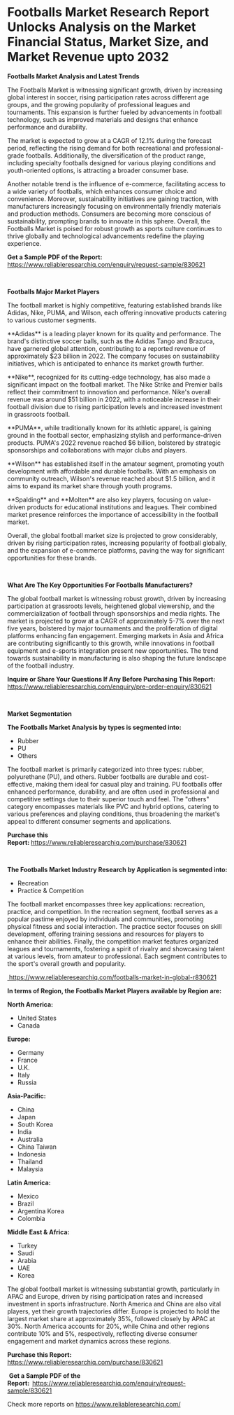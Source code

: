 <p><h1>Footballs Market Research Report Unlocks Analysis on the Market Financial Status, Market Size, and Market Revenue upto 2032</h1></p><p><strong>Footballs Market Analysis and Latest Trends</strong></p>
<p><p>The Footballs Market is witnessing significant growth, driven by increasing global interest in soccer, rising participation rates across different age groups, and the growing popularity of professional leagues and tournaments. This expansion is further fueled by advancements in football technology, such as improved materials and designs that enhance performance and durability. </p><p>The market is expected to grow at a CAGR of 12.1% during the forecast period, reflecting the rising demand for both recreational and professional-grade footballs. Additionally, the diversification of the product range, including specialty footballs designed for various playing conditions and youth-oriented options, is attracting a broader consumer base. </p><p>Another notable trend is the influence of e-commerce, facilitating access to a wide variety of footballs, which enhances consumer choice and convenience. Moreover, sustainability initiatives are gaining traction, with manufacturers increasingly focusing on environmentally friendly materials and production methods. Consumers are becoming more conscious of sustainability, prompting brands to innovate in this sphere. Overall, the Footballs Market is poised for robust growth as sports culture continues to thrive globally and technological advancements redefine the playing experience.</p></p>
<p><strong>Get a Sample PDF of the Report:&nbsp;</strong> <a href="https://www.reliableresearchiq.com/enquiry/request-sample/830621?utm_campaign=1170&utm_medium=2&utm_source=Github&utm_content=ia&utm_term=06022025&utm_id=footballs">https://www.reliableresearchiq.com/enquiry/request-sample/830621</a></p>
<p>&nbsp;</p>
<p><strong>Footballs Major Market Players</strong></p>
<p><p>The football market is highly competitive, featuring established brands like Adidas, Nike, PUMA, and Wilson, each offering innovative products catering to various customer segments.</p><p>**Adidas** is a leading player known for its quality and performance. The brand's distinctive soccer balls, such as the Adidas Tango and Brazuca, have garnered global attention, contributing to a reported revenue of approximately $23 billion in 2022. The company focuses on sustainability initiatives, which is anticipated to enhance its market growth further.</p><p>**Nike**, recognized for its cutting-edge technology, has also made a significant impact on the football market. The Nike Strike and Premier balls reflect their commitment to innovation and performance. Nike's overall revenue was around $51 billion in 2022, with a noticeable increase in their football division due to rising participation levels and increased investment in grassroots football.</p><p>**PUMA**, while traditionally known for its athletic apparel, is gaining ground in the football sector, emphasizing stylish and performance-driven products. PUMA's 2022 revenue reached $6 billion, bolstered by strategic sponsorships and collaborations with major clubs and players.</p><p>**Wilson** has established itself in the amateur segment, promoting youth development with affordable and durable footballs. With an emphasis on community outreach, Wilson's revenue reached about $1.5 billion, and it aims to expand its market share through youth programs.</p><p>**Spalding** and **Molten** are also key players, focusing on value-driven products for educational institutions and leagues. Their combined market presence reinforces the importance of accessibility in the football market.</p><p>Overall, the global football market size is projected to grow considerably, driven by rising participation rates, increasing popularity of football globally, and the expansion of e-commerce platforms, paving the way for significant opportunities for these brands.</p></p>
<p>&nbsp;</p>
<p><strong>What Are The Key Opportunities For Footballs Manufacturers?</strong></p>
<p><p>The global football market is witnessing robust growth, driven by increasing participation at grassroots levels, heightened global viewership, and the commercialization of football through sponsorships and media rights. The market is projected to grow at a CAGR of approximately 5-7% over the next five years, bolstered by major tournaments and the proliferation of digital platforms enhancing fan engagement. Emerging markets in Asia and Africa are contributing significantly to this growth, while innovations in football equipment and e-sports integration present new opportunities. The trend towards sustainability in manufacturing is also shaping the future landscape of the football industry.</p></p>
<p><strong>Inquire or Share Your Questions If Any Before Purchasing This Report:</strong> <a href="https://www.reliableresearchiq.com/enquiry/pre-order-enquiry/830621?utm_campaign=1170&utm_medium=2&utm_source=Github&utm_content=ia&utm_term=06022025&utm_id=footballs">https://www.reliableresearchiq.com/enquiry/pre-order-enquiry/830621</a></p>
<p>&nbsp;</p>
<p><strong>Market Segmentation</strong></p>
<p><strong>The Footballs Market Analysis by types is segmented into:</strong></p>
<p><ul><li>Rubber</li><li>PU</li><li>Others</li></ul></p>
<p><p>The football market is primarily categorized into three types: rubber, polyurethane (PU), and others. Rubber footballs are durable and cost-effective, making them ideal for casual play and training. PU footballs offer enhanced performance, durability, and are often used in professional and competitive settings due to their superior touch and feel. The "others" category encompasses materials like PVC and hybrid options, catering to various preferences and playing conditions, thus broadening the market's appeal to different consumer segments and applications.</p></p>
<p><strong>Purchase this Report:&nbsp;</strong><a href="https://www.reliableresearchiq.com/purchase/830621?utm_campaign=1170&utm_medium=2&utm_source=Github&utm_content=ia&utm_term=06022025&utm_id=footballs">https://www.reliableresearchiq.com/purchase/830621</a></p>
<p>&nbsp;</p>
<p><strong>The Footballs Market Industry Research by Application is segmented into:</strong></p>
<p><ul><li>Recreation</li><li>Practice & Competition</li></ul></p>
<p><p>The football market encompasses three key applications: recreation, practice, and competition. In the recreation segment, football serves as a popular pastime enjoyed by individuals and communities, promoting physical fitness and social interaction. The practice sector focuses on skill development, offering training sessions and resources for players to enhance their abilities. Finally, the competition market features organized leagues and tournaments, fostering a spirit of rivalry and showcasing talent at various levels, from amateur to professional. Each segment contributes to the sport's overall growth and popularity.</p></p>
<p><a href="https://www.reliableresearchiq.com/footballs-market-in-global-r830621?utm_campaign=1170&utm_medium=2&utm_source=Github&utm_content=ia&utm_term=06022025&utm_id=footballs">&nbsp;https://www.reliableresearchiq.com/footballs-market-in-global-r830621</a></p>
<p><strong>In terms of Region, the Footballs Market Players available by Region are:</strong></p>
<p>
    <p> <strong> North America: </strong>
        <ul>
            <li>United States</li>
            <li>Canada</li>
        </ul>
        </p> 
    <p> <strong> Europe: </strong>
        <ul>
            <li>Germany</li>
            <li>France</li>
            <li>U.K.</li>
            <li>Italy</li>
            <li>Russia</li>
        </ul>
        </p> 
    <p> <strong> Asia-Pacific: </strong>
        <ul>
            <li>China</li>
            <li>Japan</li>
            <li>South Korea</li>
            <li>India</li>
            <li>Australia</li>
            <li>China Taiwan</li>
            <li>Indonesia</li>
            <li>Thailand</li>
            <li>Malaysia</li>
        </ul>
        </p> 
    <p> <strong> Latin America: </strong>
        <ul>
            <li>Mexico</li>
            <li>Brazil</li>
            <li>Argentina Korea</li>
            <li>Colombia</li>
        </ul>
        </p> 
    <p> <strong> Middle East & Africa: </strong>
        <ul>
            <li>Turkey</li>
            <li>Saudi</li>
            <li>Arabia</li>
            <li>UAE</li>
            <li>Korea</li>
        </ul>
    </p>
    </p>
<p><p>The global football market is witnessing substantial growth, particularly in APAC and Europe, driven by rising participation rates and increased investment in sports infrastructure. North America and China are also vital players, yet their growth trajectories differ. Europe is projected to hold the largest market share at approximately 35%, followed closely by APAC at 30%. North America accounts for 20%, while China and other regions contribute 10% and 5%, respectively, reflecting diverse consumer engagement and market dynamics across these regions.</p></p>
<p><strong>Purchase this Report: </strong><a href="https://www.reliableresearchiq.com/purchase/830621?utm_campaign=1170&utm_medium=2&utm_source=Github&utm_content=ia&utm_term=06022025&utm_id=footballs">https://www.reliableresearchiq.com/purchase/830621</a></p>
<p>&nbsp;<strong>Get a Sample PDF of the Report:&nbsp;&nbsp;</strong><a href="https://www.reliableresearchiq.com/enquiry/request-sample/830621?utm_campaign=1170&utm_medium=2&utm_source=Github&utm_content=ia&utm_term=06022025&utm_id=footballs">https://www.reliableresearchiq.com/enquiry/request-sample/830621</a></p>
<p><strong></strong></p>
<p>Check more reports on <a href="https://www.reliableresearchiq.com/?utm_campaign=1170&utm_medium=2&utm_source=Github&utm_content=ia&utm_term=06022025&utm_id=footballs">https://www.reliableresearchiq.com/</a></p>